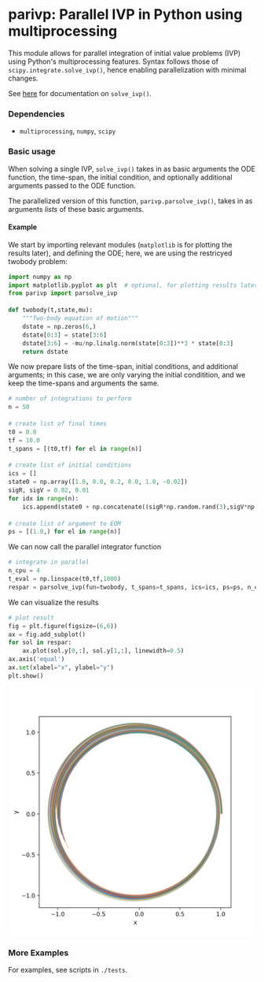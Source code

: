# parivp: Parallel IVP in Python using multiprocessing

This module allows for parallel integration of initial value problems (IVP) using Python's multiprocessing features. Syntax follows those of `scipy.integrate.solve_ivp()`, hence enabling parallelization with minimal changes. 

See [here](https://docs.scipy.org/doc/scipy/reference/generated/scipy.integrate.solve_ivp.html) for documentation on `solve_ivp()`.


### Dependencies

- `multiprocessing`, `numpy`, `scipy`


### Basic usage

When solving a single IVP, `solve_ivp()` takes in as basic arguments the ODE function, the time-span, the initial condition, and optionally additional arguments passed to the ODE function. 

The parallelized version of this function, `parivp.parsolve_ivp()`, takes in as arguments *lists* of these basic arguments. 


#### Example

We start by importing relevant modules (`matplotlib` is for plotting the results later), and defining the ODE; here, we are using the restricyed twobody problem: 

```python
import numpy as np
import matplotlib.pyplot as plt  # optional, for plotting results later
from parivp import parsolve_ivp

def twobody(t,state,mu):
    """Two-body equation of motion"""
    dstate = np.zeros(6,)
    dstate[0:3] = state[3:6]
    dstate[3:6] = -mu/np.linalg.norm(state[0:3])**3 * state[0:3]
    return dstate
```

We now prepare lists of the time-span, initial conditions, and additional arguments; in this case, we are only varying the initial conditition, and we keep the time-spans and arguments the same. 

```python
# number of integrations to perform
n = 50

# create list of final times
t0 = 0.0
tf = 10.0
t_spans = [(t0,tf) for el in range(n)]

# create list of initial conditions
ics = []
state0 = np.array([1.0, 0.0, 0.2, 0.0, 1.0, -0.02])
sigR, sigV = 0.02, 0.01
for idx in range(n):
    ics.append(state0 + np.concatenate((sigR*np.random.rand(3),sigV*np.random.rand(3))))

# create list of argument to EOM
ps = [(1.0,) for el in range(n)]
```

We can now call the parallel integrator function

```python
# integrate in parallel
n_cpu = 4
t_eval = np.linspace(t0,tf,1000)
respar = parsolve_ivp(fun=twobody, t_spans=t_spans, ics=ics, ps=ps, n_cpu=n_cpu, t_eval=t_eval)
```

We can visualize the results 

```python
# plot result
fig = plt.figure(figsize=(6,6))
ax = fig.add_subplot()
for sol in respar:
    ax.plot(sol.y[0,:], sol.y[1,:], linewidth=0.5)
ax.axis('equal')
ax.set(xlabel="x", ylabel="y")
plt.show()

```

<p align="center">
  <img src="./tests/parallel_twobody.png" width="550" title="Two-body example">
</p>


### More Examples

For examples, see scripts in `./tests`. 





